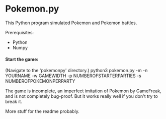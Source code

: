 # Pokemon.py

This Python program simulated Pokemon and Pokemon battles.

Prerequisites:
 - Python
 - Numpy

#### Start the game:
(Navigate to the 'pokemonpy' directory.)
python3 pokemon.py -m -n YOURNAME -w GAMEWIDTH -p NUMBEROFSTARTERPARTIES -s NUMBEROFPOKEMONPERPARTY

The game is incomplete, an imperfect imitation of Pokemon by GameFreak, and is not completely bug-proof. But it works really well if you don't try to break it.

More stuff for the readme probably.

